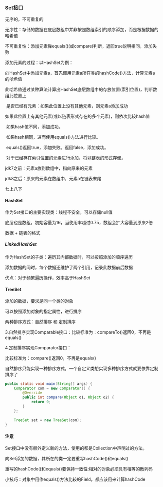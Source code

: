 ### Set接口

无序的，不可重复的

 无序性：存储的数据在底层数组中并非按照数组索引的顺序添加，而是根据数据的哈希值

不可重复性：添加元素靠equals()(或compare)判断，返回true说明相同，添加失败

添加元素的过程：以HashSet为例：

​	向HashSet中添加元素a，首先调用元素a所在类的hashCode()方法，计算元素a的哈希值

​	此哈希值通过某种算法计算出HashSet底层数组中的存放位置(索引位置)，判断数组此位置上

​	是否已经有元素：如果此位置上没有其他元素，则元素a添加成功

​							      如果此位置上有其他元素(或以链表形式存在的多个元素)，则依次比较hash值

​								如果hash值不同，添加成功。

​								如果hash相同，进而使用equals()方法进行比较。

​								equals()返回true，添加失败。返回false，添加成功。

​	对于已经存在索引位置的元素进行添加，将以链表的形式存储。

jdk7之前：元素a放到数组中，指向原来的元素

jdk8之后：原来的元素在数组中，元素a在链表末尾

七上八下



#### HashSet

作为Set接口的主要实现类：线程不安全，可以存储null值

 底层也是数组，初始容量为16，当使用率超过0.75，数组会扩大容量到原来2倍

数据 + 链表的格式

##### LinkedHashSet

作为HashSet的子类：遍历其内部数据时，可以按照添加的顺序遍历

添加数据的同时，每个数据还维护了两个引用，记录此数据前后数据

优点：对于频繁遍历操作，效率高于HashSet



#### TreeSet

添加的数据，要求是同一个类的对象

可以按照添加对象的指定属性，进行排序

两种排序方式：自然排序 和 定制排序



3.自然排序实现Comparable接口：比较标准为：compareTo()返回0，不再是equals()

4.定制排序实现Comparator接口：

比较标准为：compare()返回0，不再是equals()

自然排序只能实现一种排序方式，一个自定义类想实现多种排序方式就要依靠定制排序了

```java
public static void main(String[] args) {
    Comparator com = new Comparator() {
        @Override
        public int compare(Object o1, Object o2) {
            return 0;
        }
    };
    
    TreeSet set = new TreeSet(com);
}
```

#### 注意

Set接口中没有额外定义新的方法，使用的都是Collection中声明过的方法。

向Set添加的数据，其所在的类一定要重写hashCode()和equals()

重写的hashCode()和equals()要保持一致性:相对的对象必须具有相等的散列码

小技巧：对象中用作equals()方法比较的Field，都应该用来计算hashCode